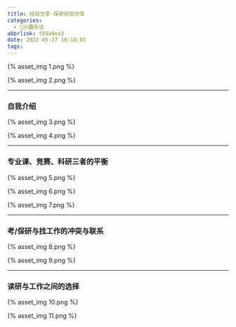 ```yaml
---
title: 经验分享-保研经验分享
categories:
  - 🌙兴趣杂谈
abbrlink: f85a9ea3
date: 2022-05-27 18:18:03
tags:
---
```


{% asset_img 1.png %}

<!--more-->

{% asset_img 2.png %}

***

### 自我介绍

{% asset_img 3.png %}

{% asset_img 4.png %}

***

### 专业课、竞赛、科研三者的平衡

{% asset_img 5.png %}

{% asset_img 6.png %}

{% asset_img 7.png %}

***

### 考/保研与找工作的冲突与联系

{% asset_img 8.png %}

{% asset_img 9.png %}

***

### 读研与工作之间的选择

{% asset_img 10.png %}

{% asset_img 11.png %}
